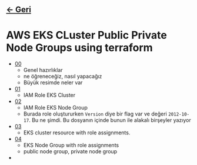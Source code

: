## [<- Geri](../README.md)

# AWS EKS CLuster Public Private Node Groups using terraform
- [00](./00/README.md)
    - Genel hazırlıklar
    - ne öğreneceğiz, nasıl yapacağız
    - Büyük resimde neler var
- [01](./01/README.md)
    - IAM Role EKS Cluster
- [02](./02/README.md)
    - IAM Role EKS Node Group
    - Burada role oluştururken `Version` diye bir flag var ve değeri `2012-10-17`. Bu ne şimdi. Bu dosyanın içinde bunun ile alakalı birşeyler yazıyor
- [03](./03/README.md)
    - EKS cluster resource with role assignments.
- [04](./04/README.md)
    - EKS Node Group with role assignments
    - public node group, private node group
-

